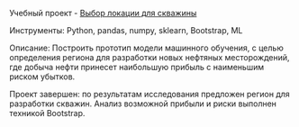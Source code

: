 Учебный проект - [Выбор локации для скважины](https://github.com/alexsurina/study-project-geo/blob/main/geo.ipynb)

Инструменты: Python, pandas, numpy, sklearn, Bootstrap, ML  

Описание: Построить прототип модели машинного обучения, с целью определения региона для разработки новых нефтяных месторождений, где добыча нефти принесет наибольшую прибыль с наименьшим риском убытков. 

Проект завершен: по результатам исследования предложен регион для разработки скважин. Анализ возможной прибыли и риски выполнен техникой Bootstrap.
